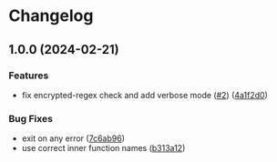 # Changelog

## 1.0.0 (2024-02-21)


### Features

* fix encrypted-regex check and add verbose mode ([#2](https://github.com/cerebruminc/ezsops/issues/2)) ([4a1f2d0](https://github.com/cerebruminc/ezsops/commit/4a1f2d0dbe0934574d30a50d9e3fbd7774109dd1))


### Bug Fixes

* exit on any error ([7c6ab96](https://github.com/cerebruminc/ezsops/commit/7c6ab967695b23e50a8c4c87db585f368baa7bf4))
* use correct inner function names ([b313a12](https://github.com/cerebruminc/ezsops/commit/b313a12e7606986ad59e08231fb5bf480574b971))
